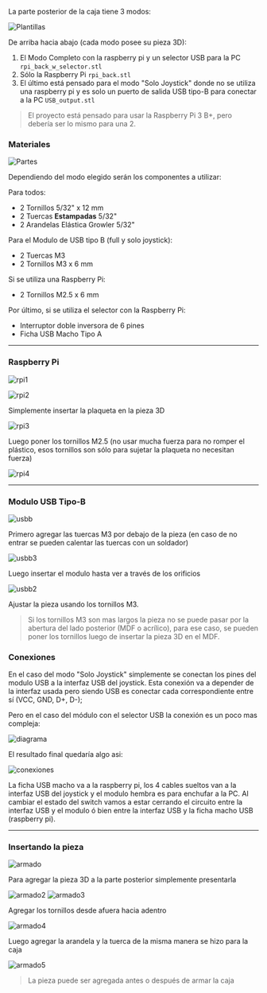 [templates]: /guide/back/templates.png
[parts]: /guide/back/parts.jpg

[usbb]: /guide/back/usbb.jpg
[usbb2]: /guide/back/usbb2.jpg
[usbb3]: /guide/back/usbb3.jpg

[rpi1]: /guide/back/rpi1.jpg
[rpi2]: /guide/back/rpi2.jpg
[rpi3]: /guide/back/rpi3.jpg
[rpi4]: /guide/back/rpi4.jpg

[diagramb]: /guide/back/diagramusb.png
[conn]: /guide/back/conn.jpg

[backassembly]: /guide/back/backassembly.jpg
[backassembly1]: /guide/back/backassembly1.jpg
[backassembly2]: /guide/back/backassembly2.jpg
[backassembly3]: /guide/back/backassembly3.jpg
[backassembly4]: /guide/back/backassembly4.jpg
[backassembly5]: /guide/back/backassembly5.jpg

La parte posterior de la caja tiene 3 modos:

![Plantillas][templates]

De arriba hacia abajo (cada modo posee su pieza 3D):
1. El Modo Completo con la raspberry pi y un selector USB para la PC `rpi_back_w_selector.stl`
2. Sólo la Raspberry Pi `rpi_back.stl`
3. El último está pensado para el modo "Solo Joystick" donde no se utiliza una raspberry pi y es solo un puerto de salida USB tipo-B para conectar a la PC `USB_output.stl`

> El proyecto está pensado para usar la Raspberry Pi 3 B+, pero debería ser lo mismo para una 2. 

### Materiales  

![Partes][parts]

Dependiendo del modo elegido serán los componentes a utilizar:

Para todos:
* 2 Tornillos 5/32" x 12 mm
* 2 Tuercas __Estampadas__ 5/32" 
* 2 Arandelas Elástica Growler 5/32" 

Para el Modulo de USB tipo B (full y solo joystick):
* 2 Tuercas M3 
* 2 Tornillos M3 x 6 mm 

Si se utiliza una Raspberry Pi:
* 2 Tornillos M2.5 x 6 mm

Por último, si se utiliza el selector con la Raspberry Pi:
* Interruptor doble inversora de 6 pines
* Ficha USB Macho Tipo A

----

### Raspberry Pi

![rpi1][rpi1]

![rpi2][rpi2]

Simplemente insertar la plaqueta en la pieza 3D

![rpi3][rpi3]

Luego poner los tornillos M2.5 (no usar mucha fuerza para no romper el plástico, esos tornillos son sólo para sujetar la plaqueta no necesitan fuerza)

![rpi4][rpi4]

----

### Modulo USB Tipo-B

![usbb][usbb]

Primero agregar las tuercas M3 por debajo de la pieza (en caso de no entrar se pueden calentar las tuercas con un soldador)

![usbb3][usbb3]

Luego insertar el modulo hasta ver a través de los orificios

![usbb2][usbb2]

Ajustar la pieza usando los tornillos M3. 

> Si los tornillos M3 son mas largos la pieza no se puede pasar por la abertura del lado posterior (MDF o acrílico), para ese caso, se pueden poner los tornillos luego de insertar la pieza 3D en el MDF.

### Conexiones

En el caso del modo "Solo Joystick" simplemente se conectan los pines del modulo USB a la interfaz USB del joystick. Esta conexión va a depender de la interfaz usada pero siendo USB es conectar cada correspondiente entre sí (VCC, GND, D+, D-);

Pero en el caso del módulo con el selector USB la conexión es un poco mas compleja:

![diagrama][diagramb]

El resultado final quedaría algo asi:

![conexiones][conn]

La ficha USB macho va a la raspberry pi, los 4 cables sueltos van a la interfaz USB del joystick y el modulo hembra es para enchufar a la PC. Al cambiar el estado del switch vamos a estar cerrando el circuito entre la interfaz USB y el modulo ó bien entre la interfaz USB y la ficha macho USB (raspberry pi).

---

### Insertando la pieza

![armado][backassembly]

Para agregar la pieza 3D a la parte posterior simplemente presentarla

![armado2][backassembly2]
![armado3][backassembly3]

Agregar los tornillos desde afuera hacia adentro

![armado4][backassembly4]

Luego agregar la arandela y la tuerca de la misma manera se hizo para la caja

![armado5][backassembly5]

> La pieza puede ser agregada antes o después de armar la caja

